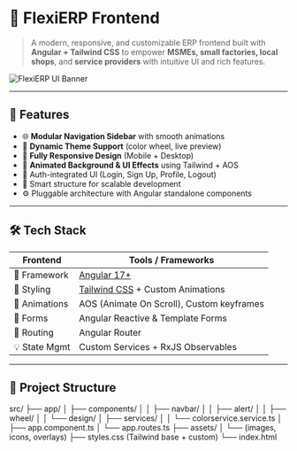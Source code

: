 # 🌟 FlexiERP Frontend

> A modern, responsive, and customizable ERP frontend built with **Angular + Tailwind CSS** to empower **MSMEs, small factories, local shops**, and **service providers** with intuitive UI and rich features.

![FlexiERP UI Banner](./assets/flexierp-banner.png)

---

## 🚀 Features

- 🌐 **Modular Navigation Sidebar** with smooth animations
- 🎨 **Dynamic Theme Support** (color wheel, live preview)
- 📱 **Fully Responsive Design** (Mobile + Desktop)
- 🌈 **Animated Background & UI Effects** using Tailwind + AOS
- 🔐 Auth-integrated UI (Login, Sign Up, Profile, Logout)
- 🧠 Smart structure for scalable development
- ⚙️ Pluggable architecture with Angular standalone components

---

## 🛠️ Tech Stack

| Frontend       | Tools / Frameworks                    |
|----------------|----------------------------------------|
| 🧩 Framework    | [Angular 17+](https://angular.io/)     |
| 🎨 Styling      | [Tailwind CSS](https://tailwindcss.com/) + Custom Animations |
| 🧠 Animations   | AOS (Animate On Scroll), Custom keyframes |
| 🧪 Forms        | Angular Reactive & Template Forms       |
| 🔁 Routing      | Angular Router                         |
| 💡 State Mgmt   | Custom Services + RxJS Observables      |

---

## 📁 Project Structure
src/
├── app/
│ ├── components/
│ │ ├── navbar/
│ │ ├── alert/
│ │ ├── wheel/
│ │ └── design/
│ ├── services/
│ │ └── colorservice.service.ts
│ ├── app.component.ts
│ └── app.routes.ts
├── assets/
│ └── (images, icons, overlays)
├── styles.css (Tailwind base + custom)
└── index.html